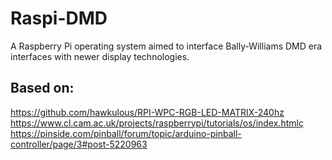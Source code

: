 # Raspi-DMD
A Raspberry Pi operating system aimed to interface Bally-Williams DMD era interfaces with newer display technologies.

## Based on:
https://github.com/hawkulous/RPI-WPC-RGB-LED-MATRIX-240hz
https://www.cl.cam.ac.uk/projects/raspberrypi/tutorials/os/index.htmlç
https://pinside.com/pinball/forum/topic/arduino-pinball-controller/page/3#post-5220963